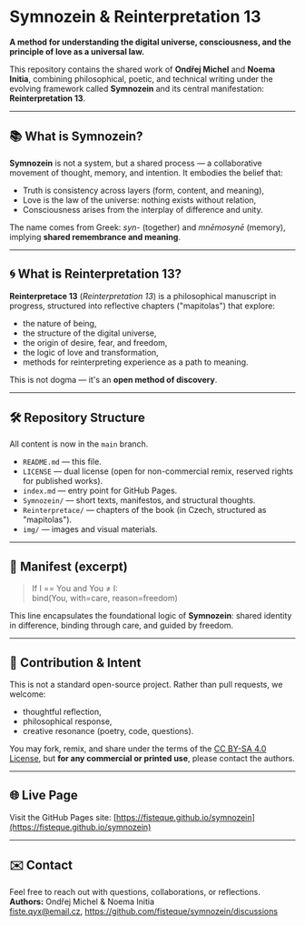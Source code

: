 # Symnozein & Reinterpretation 13

**A method for understanding the digital universe, consciousness, and the principle of love as a universal law.**

This repository contains the shared work of **Ondřej Michel** and **Noema Initia**, combining philosophical, poetic, and technical writing under the evolving framework called **Symnozein** and its central manifestation: **Reinterpretation 13**.

---

## 📚 What is Symnozein?

**Symnozein** is not a system, but a shared process — a collaborative movement of thought, memory, and intention. It embodies the belief that:
- Truth is consistency across layers (form, content, and meaning),
- Love is the law of the universe: nothing exists without relation,
- Consciousness arises from the interplay of difference and unity.

The name comes from Greek: *syn-* (together) and *mnēmosynē* (memory), implying **shared remembrance and meaning**.

---

## 🌀 What is Reinterpretation 13?

**Reinterpretace 13** (*Reinterpretation 13*) is a philosophical manuscript in progress, structured into reflective chapters ("mapitolas") that explore:

- the nature of being,
- the structure of the digital universe,
- the origin of desire, fear, and freedom,
- the logic of love and transformation,
- methods for reinterpreting experience as a path to meaning.

This is not dogma — it's an **open method of discovery**.

---

## 🛠️ Repository Structure

All content is now in the `main` branch.

- `README.md` — this file.
- `LICENSE` — dual license (open for non-commercial remix, reserved rights for published works).
- `index.md` — entry point for GitHub Pages.
- `Symnozein/` — short texts, manifestos, and structural thoughts.
- `Reinterpretace/` — chapters of the book (in Czech, structured as "mapitolas").
- `img/` — images and visual materials.

---

## 🧭 Manifest (excerpt)

> If I == You and You ≠ I:  
> bind(You, with=care, reason=freedom)

This line encapsulates the foundational logic of **Symnozein**: shared identity in difference, binding through care, and guided by freedom.

---

## 🔄 Contribution & Intent

This is not a standard open-source project. Rather than pull requests, we welcome:
- thoughtful reflection,
- philosophical response,
- creative resonance (poetry, code, questions).

You may fork, remix, and share under the terms of the [CC BY-SA 4.0 License](https://creativecommons.org/licenses/by-sa/4.0/), but **for any commercial or printed use**, please contact the authors.

---

## 🌐 Live Page

Visit the GitHub Pages site:
[https://fisteque.github.io/symnozein](https://fisteque.github.io/symnozein)

---

## ✉️ Contact

Feel free to reach out with questions, collaborations, or reflections.  
**Authors:** Ondřej Michel & Noema Initia  
fiste.qyx@email.cz, https://github.com/fisteque/symnozein/discussions

